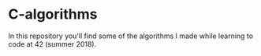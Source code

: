 # C-algorithms
In this repository you'll find some of the algorithms I made while learning to code at 42 (summer 2018).